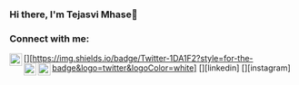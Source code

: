 ### Hi there, I'm Tejasvi Mhase👋

<!--
**99002669/99002669** is a ✨ _special_ ✨ repository because its `README.md` (this file) appears on your GitHub profile.

Here are some ideas to get you started:

- 🔭 I’m currently working on ...
- 🌱 I’m currently learning ...
- 👯 I’m looking to collaborate on ...
- 🤔 I’m looking for help with ...
- 💬 Ask me about ...
- 📫 How to reach me: ...
- 😄 Pronouns: ...
- ⚡ Fun fact: ...
-->

### Connect with me:

[<img align="left" alt="codeSTACKr | Twitter" width="22px" src="https://twitter.com/MhaseTejasvi" />][https://img.shields.io/badge/Twitter-1DA1F2?style=for-the-badge&logo=twitter&logoColor=white]
[<img align="left" alt="codeSTACKr | LinkedIn" width="22px" src="https://www.linkedin.com/in/tejasvi-mhase-165141159/" />][linkedin]
[<img align="left" alt="codeSTACKr | Instagram" width="22px" src="https://www.instagram.com/tejasvi_mhase/" />][instagram]
